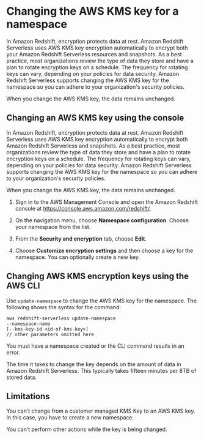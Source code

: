 # Changing the AWS KMS key for a namespace<a name="serverless-workgroups-and-namespaces-rotate-kms-key"></a>

In Amazon Redshift, encryption protects data at rest\. Amazon Redshift Serverless uses AWS KMS key encryption automatically to encrypt both your Amazon Redshift Serverless resources and snapshots\. As a best practice, most organizations review the type of data they store and have a plan to rotate encryption keys on a schedule\. The frequency for rotating keys can vary, depending on your policies for data security\. Amazon Redshift Serverless supports changing the AWS KMS key for the namespace so you can adhere to your organization's security policies\.

When you change the AWS KMS key, the data remains unchanged\.

## Changing an AWS KMS key using the console<a name="serverless-workgroups-and-namespaces-rotate-kms-key-console"></a>

In Amazon Redshift, encryption protects data at rest\. Amazon Redshift Serverless uses AWS KMS key encryption automatically to encrypt both Amazon Redshift Serverless and snapshots\. As a best practice, most organizations review the type of data they store and have a plan to rotate encryption keys on a schedule\. The frequency for rotating keys can vary, depending on your policies for data security\. Amazon Redshift Serverless supports changing the AWS KMS key for the namespace so you can adhere to your organization's security policies\.

When you change the AWS KMS key, the data remains unchanged\.

1. Sign in to the AWS Management Console and open the Amazon Redshift console at [https://console\.aws\.amazon\.com/redshift/](https://console.aws.amazon.com/redshift/)\.

1. On the navigation menu, choose **Namespace configuration**\. Choose your namespace from the list\.

1. From the **Security and encryption** tab, choose **Edit**\.

1. Choose **Customize encryption settings** and then choose a key for the namespace\. You can optionally create a new key\.

## Changing AWS KMS encryption keys using the AWS CLI<a name="serverless-workgroups-and-namespaces-rotate-kms-key-cli"></a>

Use `update-namespace` to change the AWS KMS key for the namespace\. The following shows the syntax for the command:

```
aws redshift-serverless update-namespace
--namespace-name
[--kms-key-id <id-of-kms-key>]
// other parameters omitted here
```

You must have a namespace created or the CLI command results in an error\. 

The time it takes to change the key depends on the amount of data in Amazon Redshift Serverless\. This typically takes fifteen minutes per 8TB of stored data\.

## Limitations<a name="serverless-workgroups-and-namespaces-rotate-kms-key-limitations"></a>

You can’t change from a customer managed KMS Key to an AWS KMS key\. In this case, you have to create a new namespace\.

You can’t perform other actions while the key is being changed\.
